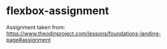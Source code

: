 # flexbox-assignment
Assignment taken from: https://www.theodinproject.com/lessons/foundations-landing-page#assignment
